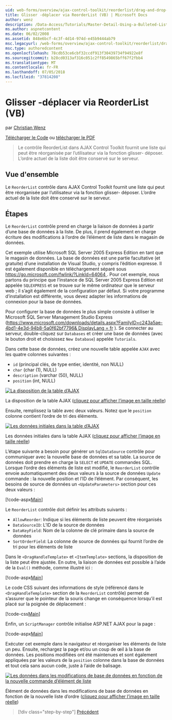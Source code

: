 ```yaml
---
uid: web-forms/overview/ajax-control-toolkit/reorderlist/drag-and-drop-via-reorderlist-vb
title: Glisser -déplacer via ReorderList (VB) | Microsoft Docs
author: wenz
description: /Data-Access/Tutorials/Master-Detail-Using-a-Bulleted-List-of-Master-Records-with-a-Details-DataList-VB
ms.author: aspnetcontent
ms.date: 06/02/2008
ms.assetid: 848e6bcf-4c3f-4d14-974d-e45b9444ab79
msc.legacyurl: /web-forms/overview/ajax-control-toolkit/reorderlist/drag-and-drop-via-reorderlist-vb
msc.type: authoredcontent
ms.openlocfilehash: 78cdb53ce6cbf32ccdf913f30439734f94922e8f
ms.sourcegitcommit: b28cd0313af316c051c2ff8549865bff67f2fbb4
ms.translationtype: MT
ms.contentlocale: fr-FR
ms.lasthandoff: 07/05/2018
ms.locfileid: "37814208"
---
```

<a name="drag-and-drop-via-reorderlist-vb"></a>Glisser -déplacer via ReorderList (VB)
====================
par [Christian Wenz](https://github.com/wenz)

[Télécharger le Code](http://download.microsoft.com/download/9/3/f/93f8daea-bebd-4821-833b-95205389c7d0/ReorderList5.vb.zip) ou [télécharger le PDF](http://download.microsoft.com/download/2/d/c/2dc10e34-6983-41d4-9c08-f78f5387d32b/reorderlist5VB.pdf)

> Le contrôle ReorderList dans AJAX Control Toolkit fournit une liste qui peut être réorganisée par l’utilisateur via la fonction glisser- déposer. L’ordre actuel de la liste doit être conservé sur le serveur.


## <a name="overview"></a>Vue d'ensemble

Le `ReorderList` contrôle dans AJAX Control Toolkit fournit une liste qui peut être réorganisée par l’utilisateur via la fonction glisser- déposer. L’ordre actuel de la liste doit être conservé sur le serveur.

## <a name="steps"></a>Étapes

Le `ReorderList` contrôle prend en charge la liaison de données à partir d’une base de données à la liste. De plus, il prend également en charge écriture des modifications à l’ordre de l’élément de liste dans le magasin de données.

Cet exemple utilise Microsoft SQL Server 2005 Express Edition en tant que le magasin de données. La base de données est une partie facultative (et gratuite) d’une installation de Visual Studio, y compris l’édition expresse. Il est également disponible en téléchargement séparé sous [ https://go.microsoft.com/fwlink/?LinkId=64064 ](https://go.microsoft.com/fwlink/?LinkId=64064). Pour cet exemple, nous partons du principe que l’instance de SQL Server 2005 Express Edition est appelée `SQLEXPRESS` et se trouve sur le même ordinateur que le serveur web ; il s’agit également de la configuration par défaut. Si votre programme d’installation est différente, vous devez adapter les informations de connexion pour la base de données.

Pour configurer la base de données le plus simple consiste à utiliser le Microsoft SQL Server Management Studio Express ([https://www.microsoft.com/downloads/details.aspx?FamilyID=c243a5ae-4bd1-4e3d-94b8-5a0f62bf7796&amp; DisplayLang = fr](https://www.microsoft.com/downloads/details.aspx?FamilyID=c243a5ae-4bd1-4e3d-94b8-5a0f62bf7796&amp;DisplayLang=en) ). Se connecter au serveur, double-cliquez sur `Databases` et créer une base de données (avec le bouton droit et choisissez `New Database`) appelée `Tutorials`.

Dans cette base de données, créez une nouvelle table appelée `AJAX` avec les quatre colonnes suivantes :

- `id` (principal clés, de type entier, identité, non NULL)
- `char` (char (1), NULL)
- `description` (varchar (50), NULL)
- `position` (int, NULL)


[![La disposition de la table d’AJAX](drag-and-drop-via-reorderlist-vb/_static/image2.png)](drag-and-drop-via-reorderlist-vb/_static/image1.png)

La disposition de la table AJAX ([cliquez pour afficher l’image en taille réelle](drag-and-drop-via-reorderlist-vb/_static/image3.png))


Ensuite, remplissez la table avec deux valeurs. Notez que le `position` colonne contient l’ordre de tri des éléments.


[![Les données initiales dans la table d’AJAX](drag-and-drop-via-reorderlist-vb/_static/image5.png)](drag-and-drop-via-reorderlist-vb/_static/image4.png)

Les données initiales dans la table AJAX ([cliquez pour afficher l’image en taille réelle](drag-and-drop-via-reorderlist-vb/_static/image6.png))


L’étape suivante a besoin pour générer un `SqlDataSource` contrôle pour communiquer avec la nouvelle base de données et sa table. La source de données doit prendre en charge la `SELECT` et `UPDATE` commandes SQL. Lorsque l’ordre des éléments de liste est modifié, le `ReorderList` contrôle envoie automatiquement des deux valeurs à la source de données `Update` commande : la nouvelle position et l’ID de l’élément. Par conséquent, les besoins de source de données un `<UpdateParameters>` section pour ces deux valeurs :

[!code-aspx[Main](drag-and-drop-via-reorderlist-vb/samples/sample1.aspx)]

Le `ReorderList` contrôle doit définir les attributs suivants :

- `AllowReorder`: Indique si les éléments de liste peuvent être réorganisés
- `DataSourceID`: L’ID de la source de données
- `DataKeyField`: Nom de la colonne de clé primaire dans la source de données
- `SortOrderField`: La colonne de source de données qui fournit l’ordre de tri pour les éléments de liste

Dans le `<DragHandleTemplate>` et `<ItemTemplate>` sections, la disposition de la liste peut être ajustée. En outre, la liaison de données est possible à l’aide de la `Eval()` méthode, comme illustré ici :

[!code-aspx[Main](drag-and-drop-via-reorderlist-vb/samples/sample2.aspx)]

Le code CSS suivant des informations de style (référencé dans le `<DragHandleTemplate>` section de la `ReorderList` contrôle) permet de s’assurer que le pointeur de la souris change en conséquence lorsqu’il est placé sur la poignée de déplacement :

[!code-css[Main](drag-and-drop-via-reorderlist-vb/samples/sample3.css)]

Enfin, un `ScriptManager` contrôle initialise ASP.NET AJAX pour la page :

[!code-aspx[Main](drag-and-drop-via-reorderlist-vb/samples/sample4.aspx)]

Exécuter cet exemple dans le navigateur et réorganiser les éléments de liste un peu. Ensuite, rechargez la page et/ou un coup de œil à la base de données. Les positions modifiées ont été maintenues et sont également appliquées par les valeurs de la `position` colonne dans la base de données et tout cela sans aucun code, juste à l’aide de balisage.


[![Les données dans les modifications de base de données en fonction de la nouvelle commande d’élément de liste](drag-and-drop-via-reorderlist-vb/_static/image8.png)](drag-and-drop-via-reorderlist-vb/_static/image7.png)

Élément de données dans les modifications de base de données en fonction de la nouvelle liste d’ordre ([cliquez pour afficher l’image en taille réelle](drag-and-drop-via-reorderlist-vb/_static/image9.png))

> [!div class="step-by-step"]
> [Précédent](using-postbacks-with-reorderlist-vb.md)
